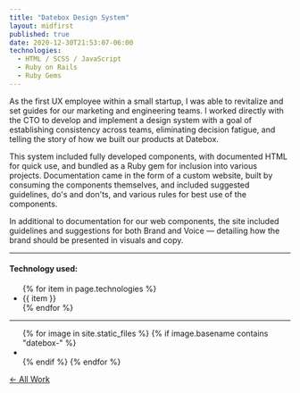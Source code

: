 ```yaml
---
title: "Datebox Design System"
layout: midfirst
published: true
date: 2020-12-30T21:53:07-06:00
technologies:
  - HTML / SCSS / JavaScript
  - Ruby on Rails
  - Ruby Gems
---
```


As the first UX employee within a small startup, I was able to revitalize and set guides for our marketing
and engineering teams. I worked directly with the CTO to develop and implement a design system with a goal
of establishing consistency across teams, eliminating decision fatigue, and telling the story of how we
built our products at Datebox.

This system included fully developed components, with documented HTML for quick use, and bundled as a
Ruby gem for inclusion into various projects. Documentation came in the form of a custom website, built by
consuming the components themselves, and included suggested guidelines, do's and don'ts, and various rules
for best use of the components.

In additional to documentation for our web components, the site included guidelines and suggestions for
both Brand and Voice — detailing how the brand should be presented in visuals and copy.


---

<h4>Technology used:</h4>
<ul class="list list--tight list--circle">
  {% for item in page.technologies %}
    <li>{{ item }}</li>
  {% endfor  %}
</ul>

---

<ul class="img-grid list list--inline">
{% for image in site.static_files %}
  {% if image.basename contains "datebox-" %}
    <li data-src="/assets/img/{{image.name}}?ver={{site.version}}">
      <a href="/assets/img/{{image.name}}?ver={{site.version}}">
        <img data-src="/assets/img/{{image.name}}?ver={{site.version}}" />
      </a>
    </li>
  {% endif %}
{% endfor %}
</ul>

<a href="/midfirst/work" class="take-me-back">&larr; All Work</a>
